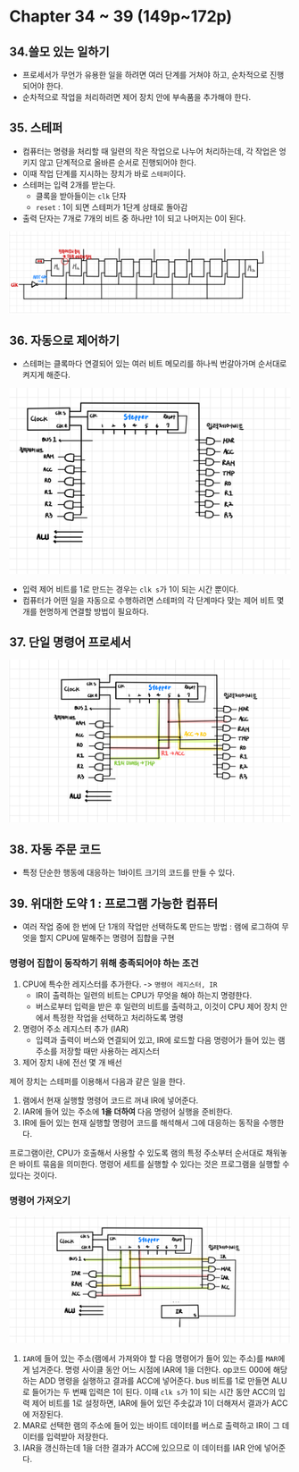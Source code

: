 # Chapter 34 ~ 39 (149p~172p)

## 34.쓸모 있는 일하기

- 프로세서가 무언가 유용한 일을 하려면 여러 단계를 거쳐야 하고, 순차적으로 진행되어야 한다.
- 순차적으로 작업을 처리하려면 제어 장치 안에 부속품을 추가해야 한다.

## 35. 스테퍼

- 컴퓨터는 명령을 처리할 때 일련의 작은 작업으로 나누어 처리하는데, 각 작업은 엉키지 않고 단계적으로 올바른 순서로 진행되어야 한다.
- 이때 작업 단계를 지시하는 장치가 바로 `스테퍼`이다.
- 스테퍼는 입력 2개를 받는다.
  - 클록을 받아들이는 `clk` 단자
  - `reset` : 1이 되면 스테퍼가 1단계 상태로 돌아감
- 출력 단자는 7개로 7개의 비트 중 하나만 1이 되고 나머지는 0이 된다.

<img src='./img/ch35-1.jpeg'><br>

## 36. 자동으로 제어하기

- 스테퍼는 클록마다 연결되어 있는 여러 비트 메모리를 하나씩 번갈아가며 순서대로 켜지게 해준다.

<img src='./img/ch36-1.jpeg'><br>

- 입력 제어 비트를 1로 만드는 경우는 `clk s`가 1이 되는 시간 뿐이다.
- 컴퓨터가 어떤 일을 자동으로 수행하려면 스테퍼의 각 단계마다 맞는 제어 비트 몇 개를 현명하게 연결할 방법이 필요하다.

## 37. 단일 명령어 프로세서

<img src='./img/ch37-1.jpeg'><br>

## 38. 자동 주문 코드

- 특정 단순한 행동에 대응하는 1바이트 크기의 코드를 만들 수 있다.

## 39. 위대한 도약 1 : 프로그램 가능한 컴퓨터

- 여러 작업 중에 한 번에 단 1개의 작업만 선택하도록 만드는 방법 : 램에 로그하여 무엇을 할지 CPU에 말해주는 명령어 집합을 구현

### 명령어 집합이 동작하기 위해 충족되어야 하는 조건
1. CPU에 특수한 레지스터를 추가한다. -> `명령어 레지스터, IR`
   - IR이 출력하는 일련의 비트는 CPU가 무엇을 해야 하는지 명령한다.
   - 버스로부터 입력을 받은 후 일련의 비트를 출력하고, 이것이 CPU 제어 장치 안에서 특정한 작업을 선택하고 처리하도록 명령
2. 명령어 주소 레지스터 추가 (IAR)
    - 입력과 출력이 버스와 연결되어 있고, IR에 로드할 다음 명령어가 들어 있는 램 주소를 저장할 때만 사용하는 레지스터
3. 제어 장치 내에 전선 몇 개 배선

제어 장치는 스테퍼를 이용해서 다음과 같은 일을 한다.
1. 램에서 현재 실행할 명령어 코드르 꺼내 IR에 넣어준다.
2. IAR에 들어 있는 주소에 **1을 더하여** 다음 명령어 실행을 준비한다.
3. IR에 들어 있는 현재 실행할 명령어 코드를 해석해서 그에 대응하는 동작을 수행한다.

프로그램이란, CPU가 호출해서 사용할 수 있도록 램의 특정 주소부터 순서대로 채워놓은 바이트 묶음을 의미한다. 명령어 세트를 실행할 수 있다는 것은 프로그램을 실행할 수 있다는 것이다.

### 명령어 가져오기

<img src='./img/ch39-1.jpeg'><br>

1. `IAR`에 들어 있는 주소(램에서 가져와야 할 다음 명령어가 들어 있는 주소)를 `MAR`에게 넘겨준다. 명령 사이클 동안 어느 시점에 IAR에 1을 더한다. op코드 000에 해당하는 ADD 명령을 실행하고 결과를 ACC에 넣어준다. bus 비트를 1로 만들면 ALU로 들어가는 두 번째 입력은 1이 된다. 이때 `clk s`가 1이 되는 시간 동안 ACC의 입력 제어 비트를 1로 설정하면, IAR에 들어 있던 주솟값과 1이 더해져서 결과가 ACC에 저장된다.
2. MAR로 선택한 램의 주소에 들어 있는 바이트 데이터를 버스로 출력하고 IR이 그 데이터를 입력받아 저장한다.
3. IAR을 갱신하는데 1을 더한 결과가 ACC에 있으므로 이 데이터를 IAR 안에 넣어준다.